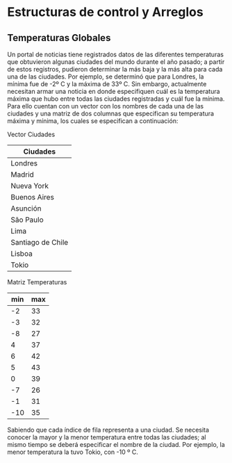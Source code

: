 # Estructuras de control y Arreglos

## Temperaturas Globales
Un portal de noticias tiene registrados datos de las diferentes temperaturas que obtuvieron algunas ciudades del mundo durante el año pasado; a partir de estos registros, pudieron determinar la más baja y la más alta para cada una de las ciudades. Por ejemplo, se determinó que para Londres, la mínima fue de -2º C y la máxima de 33º C. Sin embargo, actualmente necesitan armar una noticia en donde especifiquen cuál es la temperatura máxima que hubo entre todas las ciudades registradas y cuál fue la mínima. Para ello cuentan con un vector con los nombres de cada una de las ciudades y una matriz de dos columnas que especifican su temperatura máxima y mínima, los cuales se especifican a continuación:

Vector Ciudades

| Ciudades          |
|-------------------|
| Londres           |
| Madrid            |
| Nueva York        |
| Buenos Aires      |
| Asunción          |
| São Paulo         |
| Lima              |
| Santiago de Chile |
| Lisboa            |
| Tokio             |

Matriz Temperaturas

| min | max |
|-----|-----|
|  -2 |  33 |
|  -3 |  32 |
|  -8 |  27 |
|  4  |  37 |
|  6  |  42 |
|  5  |  43 |
|  0  |  39 |
|  -7 |  26 |
|  -1 |  31 |
| -10 |  35 |

Sabiendo que cada índice de fila representa a una ciudad. Se necesita conocer la mayor y la menor temperatura entre todas las ciudades; al mismo tiempo se deberá especificar el nombre de la ciudad. Por ejemplo, la menor temperatura la tuvo Tokio, con -10 º C.
